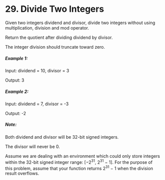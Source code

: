 # 29. Divide Two Integers

Given two integers dividend and divisor, divide two integers without using multiplication, division and mod operator.

Return the quotient after dividing dividend by divisor.

The integer division should truncate toward zero.

##### Example 1:

Input: dividend = 10, divisor = 3

Output: 3

##### Example 2:

Input: dividend = 7, divisor = -3

Output: -2

##### Note:

Both dividend and divisor will be 32-bit signed integers.

The divisor will never be 0.

Assume we are dealing with an environment which could only store integers within the 32-bit signed integer range: [−2<sup>31</sup>,  2<sup>31</sup> − 1]. For the purpose of this problem, assume that your function returns 2<sup>31</sup> − 1 when the division result overflows.